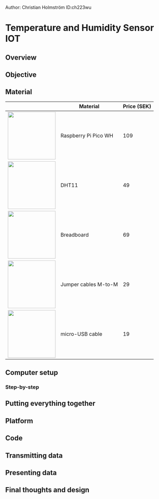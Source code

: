 Author: Christian Holmström
ID:ch223wu

# Temperature and Humidity Sensor IOT
 <p align="center">

 
## Overview

## Objective


## Material
|    | Material | Price (SEK) |
|----|----------|-------------|
| <img src='' width=150> | Raspberry Pi Pico WH | 109 |
| <img src='' width=150> | DHT11 | 49 |
| <img src='' width=150> | Breadboard           | 69  |
| <img src='' width=150> | Jumper cables M-to-M | 29  |
| <img src='' width=150> | micro-USB cable | 19 |

## Computer setup


### Step-by-step


## Putting everything together

## Platform


## Code

## Transmitting data

## Presenting data

## Final thoughts and design
